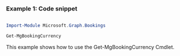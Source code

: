 ### Example 1: Code snippet

```powershell

Import-Module Microsoft.Graph.Bookings

Get-MgBookingCurrency

```
This example shows how to use the Get-MgBookingCurrency Cmdlet.

